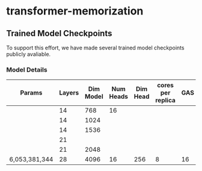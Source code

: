 # transformer-memorization


## Trained Model Checkpoints

To support this effort, we have made several trained model checkpoints publicly avaliable.

### Model Details

| Params        | Layers | Dim Model | Num Heads | Dim Head | cores per replica | GAS | TPU Size |
|---------------|--------|-----------|-----------|----------|-------------------|-----|----------|
|               | 14     | 768       | 16        |          |                   |     |          |
|               | 14     | 1024      |           |          |                   |     |          |
|               | 14     | 1536      |           |          |                   |     |          |
|               | 21     |           |           |          |                   |     |          |
|               | 21     | 2048      |           |          |                   |     |          |
| 6,053,381,344 | 28     | 4096      | 16        | 256      | 8                 | 16  | 256      |
